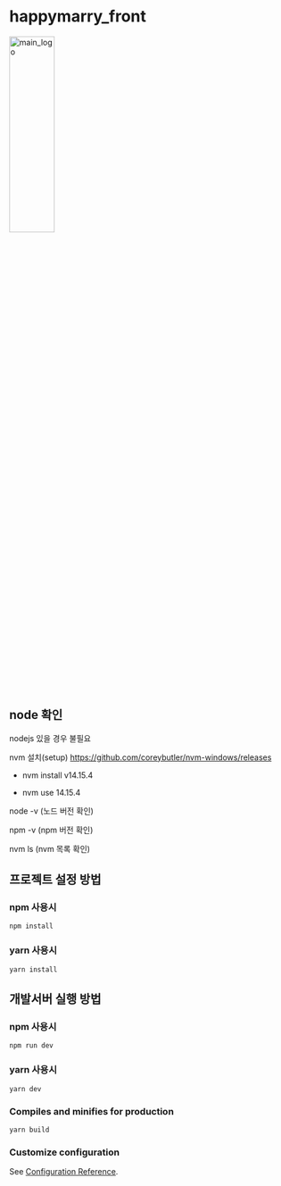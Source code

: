 # happymarry_front
<img src="/src/assets/images/full_logo.jpg" width="40%" height="30%" title="메인로고" alt="main_logo"></img>

## node 확인
nodejs 있을 경우 불필요

nvm 설치(setup) https://github.com/coreybutler/nvm-windows/releases

* nvm install v14.15.4

* nvm use 14.15.4

node -v (노드 버전 확인)

npm -v (npm 버전 확인)

nvm ls (nvm 목록 확인)

## 프로젝트 설정 방법
### npm 사용시
```
npm install
```
### yarn 사용시
```
yarn install
```

## 개발서버 실행 방법
### npm 사용시
```
npm run dev
```
### yarn 사용시
```
yarn dev
```

### Compiles and minifies for production
```
yarn build
```

### Customize configuration
See [Configuration Reference](https://cli.vuejs.org/config/).
